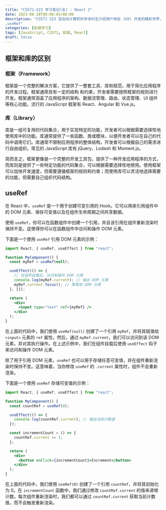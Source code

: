 ```yaml
---
title: "CS571-S23 学习笔记(五) : React 2"
date: 2023-08-28T00:00:01+08:00
description: "CS571 S23 旨在向计算机科学本科生介绍用户体验 (UX) 开发的精彩世界，这是我在这门课的学习笔记。本节关键词：框架（Framework）,库（Library）
,useRef"
categories: [前端学习]
tags: [JavaScript, CS571, 前端, React]
draft: false
---
```


## 框架和库的区别

### 框架（Framework）

框架是一个完整的解决方案，它提供了一整套工具、库和规范，用于简化应用程序的开发过程。框架通常具有一定的结构 和约束，开发者需要按照框架的规则进行开发。框架通常涵盖了应用程序的架构、数据流管理、路由、状态管理、UI 组件等核心功能。流行的 JavaScript 框架有 React、Angular 和 Vue.js。

### 库（Library）

库是一组可复用的代码集合，用于实现特定的功能，开发者可以根据需要选择性地使用库中的功能。库通常提供了一些函数、类或模块，以便开发者可以在自己的代码中调用它们。库通常不限制应用程序的整体结构，开发者可以根据自己的需求进行自由组织。常见的 JavaScript 库有 jQuery、Lodash 和 Moment.js。

简而言之，框架更像是一个完整的开发工具包，提供了一种开发应用程序的方式，而库则是提供了一些特定功能的代码集合，可以根据需要选择性地使用。使用框架可以加快开发速度，但需要遵循框架的规则和约束；而使用库可以灵活地选择需要的功能，但需要自己组织代码结构。

## useRef

在 React 中，`useRef` 是一个用于创建可变引用的 Hook。它可以用来引用组件中的 DOM 元素、保存可变值以及在组件生命周期之间共享数据。

使用 `useRef`，你可以在函数组件中创建一个引用，并且该引用在组件重新渲染时保持不变。这使得你可以在函数组件中访问和操作 DOM 元素。

下面是一个使用 `useRef` 引用 DOM 元素的示例：

```jsx
import React, { useRef, useEffect } from "react";

function MyComponent() {
  const myRef = useRef(null);

  useEffect(() => {
    // 在组件挂载后，访问和操作 DOM 元素
    console.log(myRef.current); // 输出 DOM 元素
    myRef.current.focus(); // 聚焦到 DOM 元素
  }, []);

  return (
    <div>
      <input type="text" ref={myRef} />
    </div>
  );
}
```

在上面的代码中，我们使用 `useRef(null)` 创建了一个引用 `myRef`，并将其赋值给 `<input>` 元素的 `ref` 属性。然后，通过 `myRef.current`，我们可以访问到该 DOM 元素，并对其执行操作。在上述示例中，我们在组件挂载后使用 `useEffect` 钩子来访问和操作 DOM 元素。

除了用于引用 DOM 元素，`useRef` 也可以用于存储任意可变值，并在组件重新渲染时保持不变。这意味着，当你修改 `useRef` 的 `.current` 属性时，组件不会重新渲染。

下面是一个使用 `useRef` 存储可变值的示例：

```jsx
import React, { useRef, useEffect } from "react";

function MyComponent() {
  const countRef = useRef(0);

  useEffect(() => {
    console.log(countRef.current); // 输出当前计数值
  });

  const incrementCount = () => {
    countRef.current += 1;
  };

  return (
    <div>
      <button onClick={incrementCount}>Increment</button>
    </div>
  );
}
```

在上面的代码中，我们使用 `useRef(0)` 创建了一个引用 `countRef`，并将其初始化为 0。在 `incrementCount` 函数中，我们通过修改 `countRef.current` 的值来递增计数。每次组件重新渲染时，我们都可以通过 `countRef.current` 获取当前计数值，而不会触发重新渲染。
